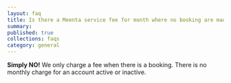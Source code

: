 ```yaml
---
layout: faq
title: Is there a Meenta service fee for month where no booking are made?
summary:
published: true
collections: faqs
category: general
---
```


__Simply NO!__ We only charge a fee when there is a booking. There is no
monthly charge for an account active or inactive.
